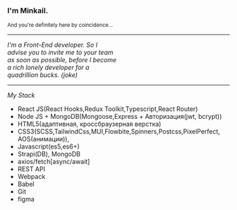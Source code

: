 ### I'm Minkail.

<sup>And you're definitely here by coincidence...</sup>

---

<div style="display: flex;">
<em style="width: 50%;">I'm a Front-End developer. So I advise you to invite me to your team as soon as possible, before I become a rich lonely developer for a quadrillion bucks. (joke) </em>
</div>

---

<em style="width: 50%;">My Stack</em>

- React JS(React Hooks,Redux Toolkit,Typescript,React Router)
- Node JS + MongoDB(Mongoose,Express + Авторизация(jwt, bcrypt))
- HTML5(адаптивная, кроссбраузерная верстка)
- CSS3(SCSS,TailwindCss,MUI,Flowbite,Spinners,Postcss,PixelPerfect, AOS(анимации)),
- Javascript(es5,es6+)
- Strapi(DB), MongoDB
- axios/fetch[async/await]
- REST API
- Webpack
- Babel
- Git
- figma
